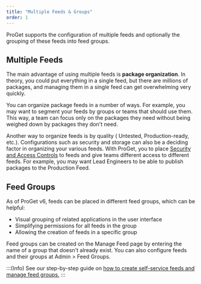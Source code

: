 ```yaml
---
title: "Multiple Feeds & Groups"
order: 1
---
```


ProGet supports the configuration of multiple feeds and optionally the grouping of these feeds into feed groups.
 
##  Multiple Feeds 

The main advantage of using multiple feeds is **package organization**. In theory, you could put everything in a single feed, but there are millions of packages, and managing them in a single feed can get overwhelming very quickly.

You can organize package feeds in a number of ways. For example, you may want to segment your feeds by groups or teams that should use them. This way, a team can focus only on the packages they need without being weighed down by packages they don't need.

Another way to organize feeds is by quality ( Untested, Production-ready, etc.). Configurations such as security and storage can also be a deciding factor in organizing your various feeds. With ProGet, you to place [Security and Access Controls](/docs/proget/administration-security) to feeds and give teams different access to different feeds. For example, you may want Lead Engineers to be able to publish packages to the Production Feed.

## Feed Groups

As of ProGet v6, feeds can be placed in different feed groups, which can be helpful:

* Visual grouping of related applications in the user interface
* Simplifying permissions for all feeds in the group
* Allowing the creation of feeds in a specific group

Feed groups can be created on the Manage Feed page by entering the name of a group that doesn't already exist. You can also configure feeds and their groups at Admin > Feed Groups.

:::(Info)
See our step-by-step guide on [how to create self-service feeds and manage feed groups.](/docs/proget/administration-security/proget-howto-self-service-feeds)
:::